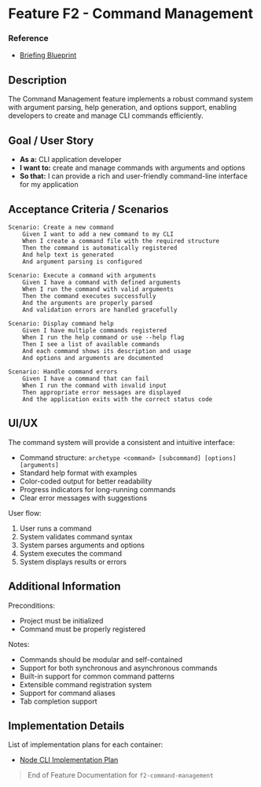 # Feature F2 - Command Management

### Reference

- [Briefing Blueprint](/docs/briefing.blueprint.md)

## Description

The Command Management feature implements a robust command system with argument parsing, help generation, and options support, enabling developers to create and manage CLI commands efficiently.

## Goal / User Story

- **As a:** CLI application developer
- **I want to:** create and manage commands with arguments and options
- **So that:** I can provide a rich and user-friendly command-line interface for my application

## Acceptance Criteria / Scenarios

```gherkin
Scenario: Create a new command
    Given I want to add a new command to my CLI
    When I create a command file with the required structure
    Then the command is automatically registered
    And help text is generated
    And argument parsing is configured

Scenario: Execute a command with arguments
    Given I have a command with defined arguments
    When I run the command with valid arguments
    Then the command executes successfully
    And the arguments are properly parsed
    And validation errors are handled gracefully

Scenario: Display command help
    Given I have multiple commands registered
    When I run the help command or use --help flag
    Then I see a list of available commands
    And each command shows its description and usage
    And options and arguments are documented

Scenario: Handle command errors
    Given I have a command that can fail
    When I run the command with invalid input
    Then appropriate error messages are displayed
    And the application exits with the correct status code
```

## UI/UX

The command system will provide a consistent and intuitive interface:

- Command structure: `archetype <command> [subcommand] [options] [arguments]`
- Standard help format with examples
- Color-coded output for better readability
- Progress indicators for long-running commands
- Clear error messages with suggestions

User flow:
1. User runs a command
2. System validates command syntax
3. System parses arguments and options
4. System executes the command
5. System displays results or errors

## Additional Information

Preconditions:
- Project must be initialized
- Command must be properly registered

Notes:
- Commands should be modular and self-contained
- Support for both synchronous and asynchronous commands
- Built-in support for common command patterns
- Extensible command registration system
- Support for command aliases
- Tab completion support

## Implementation Details

List of implementation plans for each container:
- [Node CLI Implementation Plan](/containers/c1-node-cli/docs/f2-command-management.plan.md)

> End of Feature Documentation for `f2-command-management` 